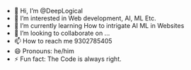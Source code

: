 - 👋 Hi, I’m @DeepLogical
- 👀 I’m interested in Web development, AI, ML Etc.
- 🌱 I’m currently learning How to intrigate AI ML in Websites
- 💞️ I’m looking to collaborate on ...
- 📫 How to reach me 9302785405
- 😄 Pronouns: he/him
- ⚡ Fun fact: The Code is always right.

<!---
DeepLogical/DeepLogical is a ✨ special ✨ repository because its `README.md` (this file) appears on your GitHub profile.
You can click the Preview link to take a look at your changes.
--->
